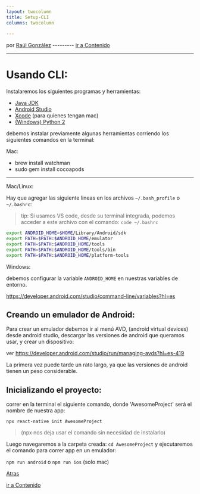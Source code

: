 ```yaml
---
layout: twocolumn
title: Setup-CLI
columns: twocolumn
 
---
```


por [Raúl González](https://twitter.com/soyraulgonzalez)  ---------   [ir a Contenido](/contenido.html)

---
# Usando CLI:

Instalaremos los siguientes programas y herramientas:

- [Java JDK](https://www.oracle.com/java/technologies/javase-jdk8-downloads.html)
- [Android Studio](https://developer.android.com/studio)
- [Xcode](https://developer.apple.com/xcode/resources/) (para quienes tengan mac)
- [(Windows) Python 2](https://www.python.org/download/releases/2.7/)

debemos instalar previamente algunas herramientas corriendo los siguientes comandos en la terminal:

Mac:

- brew install watchman
- sudo gem install cocoapods

---

Mac/Linux:

Hay que agregar las siguiente lineas en los archivos `~/.bash_profile` o `~/.bashrc`:

> tip: Si usamos VS code, desde su terminal integrada, podemos acceder a este archivo con el comando: `code ~/.bashrc`

```bash
export ANDROID_HOME=$HOME/Library/Android/sdk
export PATH=$PATH:$ANDROID_HOME/emulator
export PATH=$PATH:$ANDROID_HOME/tools
export PATH=$PATH:$ANDROID_HOME/tools/bin
export PATH=$PATH:$ANDROID_HOME/platform-tools
```

Windows:

debemos configurar la variable `ANDROID_HOME` en nuestras variables de entorno.

https://developer.android.com/studio/command-line/variables?hl=es

## Creando un emulador de Android:

Para crear un emulador debemos ir al menú AVD, (android virtual devices) desde android studio, descargar las versiones de android que queramos usar, y crear un dispositivo:

ver https://developer.android.com/studio/run/managing-avds?hl=es-419

La primera vez puede tarde un rato largo, ya que las versiones de android tienen un peso considerable.

## Inicializando el proyecto:

correr en la terminal el siguiente comando, donde 'AwesomeProject' será el nombre de nuestra app:

`npx react-native init AwesomeProject`

> (npx nos deja usar el comando sin necesidad de instalarlo)

Luego navegaremos a la carpeta creada: `cd AwesomeProject` y ejecutaremos el comando para correr app en un emulador:

`npm run android` o `npm run ios` (solo mac)

[Atras](./Setup.html)

[ir a Contenido](/contenido.html)

